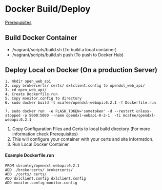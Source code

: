 # Docker Build/Deploy

[Prerequisites](Prerequisites.md)

## Build Docker Container
* /vagrant/scripts/build.sh (To build a local container)
* /vagrant/scripts/build.sh push (To push to Docker Hub)

## Deploy Local on Docker (On a production Server)
``` 
1. mkdir open_web_api
2. copy brokercerts/ certs/ dxlclient.config to opendxl_web_api/
3. cd open_web_api/
4. Create Dockerfile.run
5. Copy monitor.config to directory
6. sudo docker build -t mcafee/opendxl-webapi:0.2.1 -f Dockerfile.run .
7. sudo docker run  -e FLASK_TOKEN='sometoken' -d --restart unless-stopped -p 5000:5000 --name opendxl-webapi-0-2-1  -ti mcafee/opendxl-webapi:0.2.1
```

1. Copy Configuration Files and Certs to local build directory (For more information check Prerequisites)
2. This will configure your container with your certs and site information.
3. Run Local Docker Container 

#### Example Dockerfile.run 
```
FROM sbrumley/opendxl-webapi:0.2.1
ADD ./brokercerts/ brokercerts/
ADD ./certs/ certs/
ADD dxlclient.config dxlclient.config
ADD monitor.config monitor.config
```
